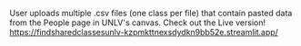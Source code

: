 User uploads multiple .csv files (one class per file) that contain pasted data from the People page in UNLV's canvas. 
Check out the Live version! https://findsharedclassesunlv-kzpmkttnexsdydkn9bb52e.streamlit.app/
